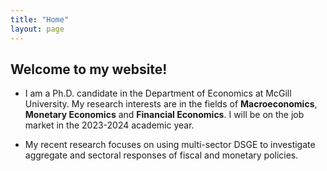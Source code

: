 ```yaml
---
title: "Home"
layout: page
---
```


## Welcome to my website!

- I am a Ph.D. candidate in the Department of Economics at McGill University. My research interests are in the fields of **Macroeconomics**, **Monetary Economics** and **Financial Economics**. I will be on the job market in the 2023-2024 academic year. 

- My recent research focuses on using multi-sector DSGE to investigate aggregate and sectoral responses of fiscal and monetary policies.


